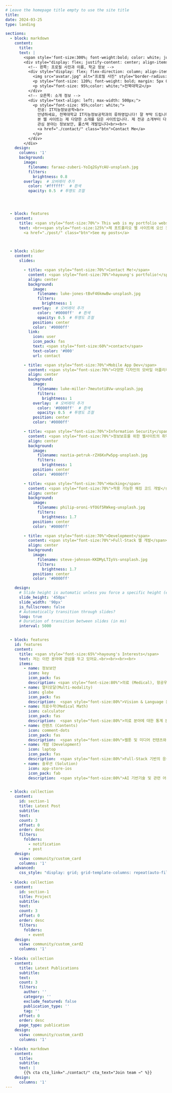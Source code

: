 ```yaml
---
# Leave the homepage title empty to use the site title
title:
date: 2024-03-25
type: landing

sections:
  - block: markdown
    content:
      title:
      text: |
        <span style='font-size:300%; font-weight:bold; color: white; justify-content: center; align-items: center;'>About Me</span>
        <div style="display: flex; justify-content: center; align-items: center; gap: 50px;">
          <!-- 왼쪽: 프로필 사진과 이름, 학교 정보 -->
          <div style="display: flex; flex-direction: column; align-items: center;">
            <img src="avatar.jpg" alt="프로필 사진" style="border-radius: 100%; width: 200px; height: 200px; object-fit: cover; margin-bottom: 10px;">
            <p style="font-size: 120%; font-weight: bold; margin: 5px 0;color: white;">류하영</p>
            <p style="font-size: 95%;color: white;">전북대학교</p>
          </div>
          <!-- 오른쪽: 소개 정보 -->
          <div style="text-align: left; max-width: 500px;">
            <p style="font-size: 95%;color: white;">
              전공: IT지능정보공학<br>
              안녕하세요, 전북대학교 IT지능정보공학과의 류하영입니다! 잘 부탁 드립니다<br>
              본 웹 사이트는 제 다양한 소개를 담은 사이트입니다. 제 전공 소개부터 다양한 제 관심사와 공부 분야에 대해서 이야기해 드립니다<br>
              관심 분야는 정보보안, 풀스택 개발입니다<br><br>
              <a href="./contact/" class="btn">Contact Me</a>
            </p>
          </div>
        </div>
    design:
      columns: '1'
      background:
        image:
          filename: faraaz-zuberi-YoIq2GyYcAU-unsplash.jpg
          filters:
            brightness: 0.8
        overlay:  # 오버레이 추가
          color: '#ffffff'  # 흰색
          opacity: 0.5  # 투명도 조절




  - block: features
    content:
      title: <span style="font-size:70%"> This web is my portfolio website </span>
      text: <br><span style="font-size:125%">제 포트폴리오 웹 사이트에 오신 것을 환영합니다!.</span> <br><br>
        <a href="./post/" class="btn">See my posts</a>
      


  - block: slider
    content:
      slides:

        - title: <span style="font-size:70%">Contact Me!</span>
          content: <span style="font-size:70%">hayoung's portfolio!</span>
          align: center
          background:
            image:
              filename: luke-jones-tBvF46kmwBw-unsplash.jpg
              filters:
                brightness: 1
            overlay:  # 오버레이 추가
              color: '#0000ff'  # 흰색
              opacity: 0.5  # 투명도 조절
            position: center
            color: '#0000ff'
          link:
            icon: user
            icon_pack: fas
            text: <span style="font-size:60%">contact</span>
            text-color: '#000'
            url: contact

        - title: <span style="font-size:70%">Mobile App Dev</span>
          content: <span style="font-size:70%">다양한 디자인의 모바일 어플리케이션 제작<span style="font-size:70%">
          align: center
          background:
            image:
              filename: luke-miller-7meutoti8Vw-unsplash.jpg
              filters:
                brightness: 1
            overlay:  # 오버레이 추가
              color: '#0000ff'  # 흰색
              opacity: 0.5  # 투명도 조절
            position: center
            color: '#0000ff'

        - title: <span style="font-size:70%">Information Security</span>
          content: <span style="font-size:70%">정보보호를 위한 웹사이트의 취약점 진단</span>
          align: center
          background:
            image:
              filename: nastia-petruk-rZX6KxPw5pg-unsplash.jpg
              filters:
                brightness: 1
            position: center
            color: '#0000ff'

        - title: <span style="font-size:70%">Hacking</span>
          content: <span style="font-size:70%">적용 가능한 해킹 코드 개발</span>
          align: center
          background:
            image:
              filename: philip-oroni-VfOGf5RWkeg-unsplash.jpg
              filters:
                brightness: 1.7
            position: center
            color: '#0000ff'

        - title: <span style="font-size:70%">Development</span>
          content: <span style="font-size:70%">Full-Stack 웹 개발</span>
          align: center
          background:
            image:
              filename: steve-johnson-KKDMyLTIyVs-unsplash.jpg
              filters:
                brightness: 1.7
            position: center
            color: '#0000ff'

    design:
      # Slide height is automatic unless you force a specific height (e.g. '400px')
      slide_height: '450px'
      slide_width: '90px'
      is_fullscreen: false
      # Automatically transition through slides?
      loop: true
      # Duration of transition between slides (in ms)
      interval: 5000


  - block: features
    id: features
    content:
      title: <span style="font-size:65%">hayoung's Interests</span>
      text: 저는 이런 분야에 관심을 두고 있어요.<br><br><br><br>
      items:
        - name: 정보보안
          icon: key
          icon_pack: fas
          description: <span style="font-size:80%">의료 (Medical), 항공우주 (Aerospace), 컨텐츠 (Contents) 등 다양한 특성화 분야에 적응형 AI 기술 적용.</span><br><br>
        - name: 멀티모달(Multi-modality)
          icon: globe
          icon_pack: fas
          description:  <span style="font-size:80%">Vision & Language 분야의 기반 AI 기술 개발 및 관련 응용 어플리케이션에 기술 적용.</span><br><br>
        - name: 의료수학(Medical Math)
          icon: calculator
          icon_pack: fas
          description:  <span style="font-size:80%">의료 분야에 대한 통계 분석 수행 및 의료 질병에 대한 수학적인 모델링 관련 연구 수행.</span><br><br>
        - name: 컨텐츠 (Contents)
          icon: comment-dots
          icon_pack: fas
          description:  <span style="font-size:80%">웹툰 및 미디어 컨텐츠와 관련된 AI 기반 기술 개발 및 고도화.</span><br><br>
        - name: 개발 (Development)
          icon: laptop
          icon_pack: fas
          description:  <span style="font-size:80%">Full-Stack 기반의 응용 어플리케이션 개발.</span><br><br>
        - name: 솔루션 (Solution)
          icon: app-store-ios
          icon_pack: fab
          description:  <span style="font-size:80%">AI 기반기술 및 관련 어플리케이션에 적용을 통한 통합 솔루션 개발!</span><br><br>


  - block: collection
    content:
      id: section-1
      title: Latest Post
      subtitle:
      text:
      count: 3
      offset: 0
      order: desc
      filters:
        folders:
          - notification
          - post
    design:
      view: community/custom_card
      columns: '1'
    advanced:
      css_style: "display: grid; grid-template-columns: repeat(auto-fill, minmax(300px, 1fr)); gap: 20px;"
      
  - block: collection
    content:
      id: section-1
      title: Project
      subtitle:
      text:
      count: 3
      offset: 0
      order: desc
      filters:
        folders:
          - event
    design:
      view: community/custom_card2
      columns: '1'
      
  - block: collection
    content:
      title: Latest Publications
      subtitle:
      text:
      count: 3
      filters:
        author: ''
        category: ''
        exclude_featured: false
        publication_type: ''
        tag: ''
      offset: 0
      order: desc
      page_type: publication
    design:
      view: community/custom_card3
      columns: '1'

  - block: markdown
    content:
      title:
      subtitle:
      text: |
        {{% cta cta_link="./contact/" cta_text="Join team →" %}}
    design:
      columns: '1'
---
```

